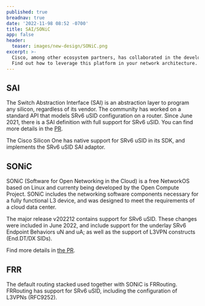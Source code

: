 ```yaml
---
published: true
breadnav: true
date: '2022-11-98 08:52 -0700'
title: SAI/SONiC
app: false
header:
  teaser: images/new-design/SONiC.png
excerpt: >-
  Cisco, among other ecosystem partners, has collaborated in the development of the SRv6 uSID implementation in SONiC/SAI.
  Find out how to leverage this platform in your network architecture.
---
```


## SAI

The Switch Abstraction Interface (SAI) is an abstraction layer to program any silicon, regardless of its vendor. The community has worked on a standard API that models SRv6 uSID configuration on a router.
Since June 2021, there is a SAI definition with full support for SRv6 uSID. You can find more details in the [PR](https://github.com/opencomputeproject/SAI/pull/1231).

The Cisco Silicon One has native support for SRv6 uSID in its SDK, and implements the SRv6 uSID SAI adaptor.

## SONiC

SONiC (Software for Open Networking in the Cloud) is a free NetworkOS based on Linux and currenty being developed by the Open Compute Project. SONiC includes the networking software components necessary for a fully functional L3 device, and was designed to meet the requirements of a cloud data center.

The major release v202212 contains support for SRv6 uSID. These changes were included in June 2022, and include support for the underlay SRv6 Endpoint Behaviors uN and uA; as well as the support of L3VPN constructs (End.DT/DX SIDs). 

Find more details in [the PR](https://github.com/sonic-net/sonic-swss/pull/2335).

## FRR

The default routing stacked used together with SONiC is FRRouting. FRRouting has support for SRv6 uSID, including the configuration of L3VPNs (RFC9252). 
